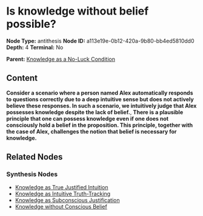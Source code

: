 # Is knowledge without belief possible?

**Node Type:** antithesis
**Node ID:** a113e19e-0b12-420a-9b80-bb4ed5810dd0
**Depth:** 4
**Terminal:** No

**Parent:** [Knowledge as a No-Luck Condition](knowledge-as-a-no-luck-condition-synthesis-1e4ea7a1-f11b-4d1d-9337-dcc437e907d4.md)

## Content

**Consider a scenario where a person named Alex automatically responds to questions correctly due to a deep intuitive sense but does not actively believe these responses. In such a scenario, we intuitively judge that Alex possesses knowledge despite the lack of belief.**, **There is a plausible principle that one can possess knowledge even if one does not consciously hold a belief in the proposition. This principle, together with the case of Alex, challenges the notion that belief is necessary for knowledge.**

## Related Nodes

### Synthesis Nodes

- [Knowledge as True Justified Intuition](knowledge-as-true-justified-intuition-synthesis-2f2d9f61-9ce8-40b7-b71d-b16512e37768.md)
- [Knowledge as Intuitive Truth-Tracking](knowledge-as-intuitive-truth-tracking-synthesis-c3eae0d1-b639-4da8-8b04-e8272a123285.md)
- [Knowledge as Subconscious Justification](knowledge-as-subconscious-justification-synthesis-13822ec3-9ead-4d7e-a70c-b390112362dc.md)
- [Knowledge without Conscious Belief](knowledge-without-conscious-belief-synthesis-6a7516cc-c9c2-4421-bfc6-f3af2e36570e.md)
